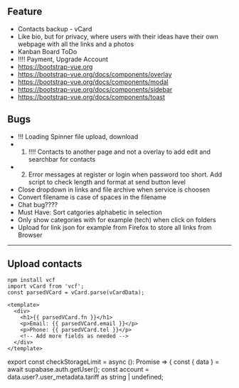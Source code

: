 ## Feature

- Contacts backup - vCard
- Like bio, but for privacy, where users with their ideas have their own webpage with all the links and a photos
- Kanban Board ToDo
- !!!! Payment, Upgrade Account
- https://bootstrap-vue.org
- https://bootstrap-vue.org/docs/components/overlay
- https://bootstrap-vue.org/docs/components/modal
- https://bootstrap-vue.org/docs/components/sidebar
- https://bootstrap-vue.org/docs/components/toast

## Bugs

- !!! Loading Spinner file upload, download
- 1. !!!! Contacts to another page and not a overlay to add edit and searchbar for contacts
- 2. Error messages at register or login when password too short. Add script to check length and format at send button level
- Close dropdown in links and file archive when service is choosen
- Convert filename is case of spaces in the filename
- Chat bug????
- Must Have: Sort catgories alphabetic in selection
- Only show categories with for example (tech) when click on folders
- Upload for link json for example from Firefox to store all links from Browser

---

## Upload contacts

```
npm install vcf
import vCard from 'vcf';
const parsedVCard = vCard.parse(vCardData);

<template>
  <div>
    <h1>{{ parsedVCard.fn }}</h1>
    <p>Email: {{ parsedVCard.email }}</p>
    <p>Phone: {{ parsedVCard.tel }}</p>
    <!-- Add more fields as needed -->
  </div>
</template>
```

export const checkStorageLimit = async (): Promise<boolean> => {
const { data } = await supabase.auth.getUser();
const account = data.user?.user_metadata.tariff as string | undefined;
